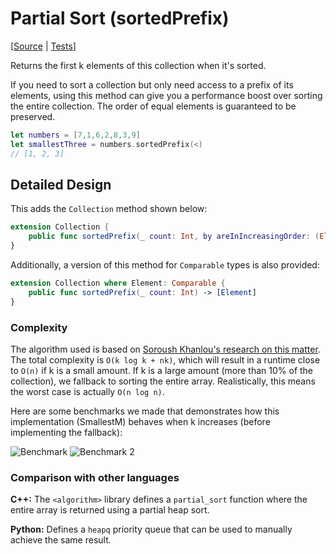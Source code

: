 # Partial Sort (sortedPrefix)

[[Source](https://github.com/apple/swift-algorithms/blob/main/Sources/Algorithms/PartialSort.swift) | 
 [Tests](https://github.com/apple/swift-algorithms/blob/main/Tests/SwiftAlgorithmsTests/PartialSortTests.swift)]

Returns the first k elements of this collection when it's sorted.

If you need to sort a collection but only need access to a prefix of its
elements, using this method can give you a performance boost over sorting 
the entire collection. The order of equal elements is guaranteed to be
preserved.

```swift
let numbers = [7,1,6,2,8,3,9]
let smallestThree = numbers.sortedPrefix(<)
// [1, 2, 3]
```

## Detailed Design

This adds the `Collection` method shown below:

```swift
extension Collection {
    public func sortedPrefix(_ count: Int, by areInIncreasingOrder: (Element, Element) throws -> Bool) rethrows -> [Element]
}
```

Additionally, a version of this method for `Comparable` types is also provided:

```swift
extension Collection where Element: Comparable {
    public func sortedPrefix(_ count: Int) -> [Element]
}
```

### Complexity

The algorithm used is based on [Soroush Khanlou's research on this matter](https://khanlou.com/2018/12/analyzing-complexity/). The total complexity is `O(k log k + nk)`, which will result in a runtime close to `O(n)` if k is a small amount. If k is a large amount (more than 10% of the collection), we fallback to sorting the entire array. Realistically, this means the worst case is actually `O(n log n)`.

Here are some benchmarks we made that demonstrates how this implementation (SmallestM) behaves when k increases (before implementing the fallback):

![Benchmark](https://i.imgur.com/F5UEQnl.png)
![Benchmark 2](https://i.imgur.com/Bm9DKRc.png)

### Comparison with other languages

**C++:** The `<algorithm>` library defines a `partial_sort` function where the entire array is returned using a partial heap sort.

**Python:** Defines a `heapq` priority queue that can be used to manually 
achieve the same result.

